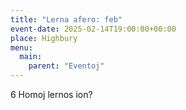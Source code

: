 ```yaml
---
title: "Lerna afero: feb"
event-date: 2025-02-14T19:00:00+00:00
place: Highbury
menu:
  main:
    parent: "Eventoj"
---
```


6 Homoj lernos ion?

